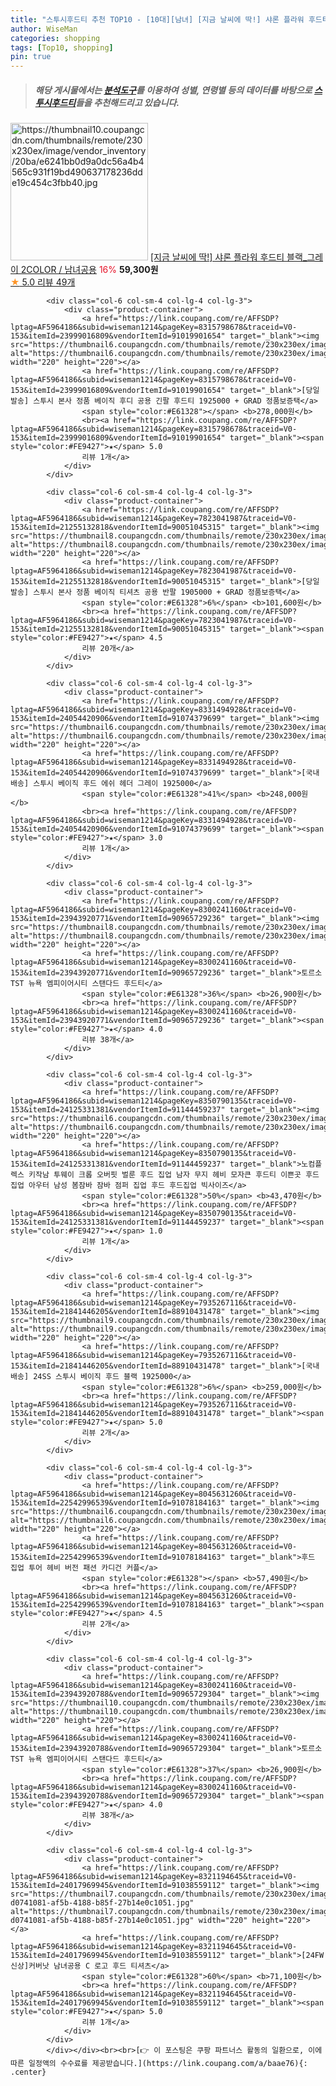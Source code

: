 ```yaml
---
title: "스투시후드티 추천 TOP10 - [10대][남녀] [지금 날씨에 딱!] 샤론 플라워 후드티 블랙_그레이 2COLOR / 남녀공용"
author: WiseMan
categories: shopping
tags: [Top10, shopping]
pin: true
---
```


> ##### 해당 게시물에서는 [**분석도구**](https://itemscout.io/)를 이용하여 **성별**, **연령별** 등의 데이터를 바탕으로 [**스투시후드티**](https://link.coupang.com/a/baae76)들을 추천해드리고 있습니다.
<div class="container"><div class="row">
            <div class="col-6 col-sm-4 col-lg-4 col-lg-3">
                <div class="product-container">
                    <a href="https://link.coupang.com/re/AFFSDP?lptag=AF5964186&subid=wiseman1214&pageKey=7670806485&traceid=V0-153&itemId=24215935672&vendorItemId=91233280491" target="_blank"><img src="https://thumbnail10.coupangcdn.com/thumbnails/remote/230x230ex/image/vendor_inventory/20ba/e6241bb0d9a0dc56a4b4565c931f19bd490637178236dde19c454c3fbb40.jpg" alt="https://thumbnail10.coupangcdn.com/thumbnails/remote/230x230ex/image/vendor_inventory/20ba/e6241bb0d9a0dc56a4b4565c931f19bd490637178236dde19c454c3fbb40.jpg" width="220" height="220"></a>
                    <a href="https://link.coupang.com/re/AFFSDP?lptag=AF5964186&subid=wiseman1214&pageKey=7670806485&traceid=V0-153&itemId=24215935672&vendorItemId=91233280491" target="_blank">[지금 날씨에 딱!] 샤론 플라워 후드티 블랙_그레이 2COLOR / 남녀공용</a>
                    <span style="color:#E61328">16%</span> <b>59,300원</b>
                    <br><a href="https://link.coupang.com/re/AFFSDP?lptag=AF5964186&subid=wiseman1214&pageKey=7670806485&traceid=V0-153&itemId=24215935672&vendorItemId=91233280491" target="_blank"><span style="color:#FE9427">★</span> 5.0
                    리뷰 49개</a>
                </div>
            </div>
            
            <div class="col-6 col-sm-4 col-lg-4 col-lg-3">
                <div class="product-container">
                    <a href="https://link.coupang.com/re/AFFSDP?lptag=AF5964186&subid=wiseman1214&pageKey=8315798678&traceid=V0-153&itemId=23999016809&vendorItemId=91019901654" target="_blank"><img src="https://thumbnail6.coupangcdn.com/thumbnails/remote/230x230ex/image/vendor_inventory/8cde/2b61ec81675ef41fead6c9f39ca0b4e955aa280d365fba58c63b20361706.jpg" alt="https://thumbnail6.coupangcdn.com/thumbnails/remote/230x230ex/image/vendor_inventory/8cde/2b61ec81675ef41fead6c9f39ca0b4e955aa280d365fba58c63b20361706.jpg" width="220" height="220"></a>
                    <a href="https://link.coupang.com/re/AFFSDP?lptag=AF5964186&subid=wiseman1214&pageKey=8315798678&traceid=V0-153&itemId=23999016809&vendorItemId=91019901654" target="_blank">[당일발송] 스투시 본사 정품 베이직 후디 공용 긴팔 후드티 1925000 + GRAD 정품보증택</a>
                    <span style="color:#E61328"></span> <b>278,000원</b>
                    <br><a href="https://link.coupang.com/re/AFFSDP?lptag=AF5964186&subid=wiseman1214&pageKey=8315798678&traceid=V0-153&itemId=23999016809&vendorItemId=91019901654" target="_blank"><span style="color:#FE9427">★</span> 5.0
                    리뷰 1개</a>
                </div>
            </div>
            
            <div class="col-6 col-sm-4 col-lg-4 col-lg-3">
                <div class="product-container">
                    <a href="https://link.coupang.com/re/AFFSDP?lptag=AF5964186&subid=wiseman1214&pageKey=7823041987&traceid=V0-153&itemId=21255132818&vendorItemId=90051045315" target="_blank"><img src="https://thumbnail8.coupangcdn.com/thumbnails/remote/230x230ex/image/vendor_inventory/36c5/815b4414a7bf34ff70ca815c5cb3ed4aae196b69044fc3380ba6a87d2b2d.jpg" alt="https://thumbnail8.coupangcdn.com/thumbnails/remote/230x230ex/image/vendor_inventory/36c5/815b4414a7bf34ff70ca815c5cb3ed4aae196b69044fc3380ba6a87d2b2d.jpg" width="220" height="220"></a>
                    <a href="https://link.coupang.com/re/AFFSDP?lptag=AF5964186&subid=wiseman1214&pageKey=7823041987&traceid=V0-153&itemId=21255132818&vendorItemId=90051045315" target="_blank">[당일발송] 스투시 본사 정품 베이직 티셔츠 공용 반팔 1905000 + GRAD 정품보증택</a>
                    <span style="color:#E61328">6%</span> <b>101,600원</b>
                    <br><a href="https://link.coupang.com/re/AFFSDP?lptag=AF5964186&subid=wiseman1214&pageKey=7823041987&traceid=V0-153&itemId=21255132818&vendorItemId=90051045315" target="_blank"><span style="color:#FE9427">★</span> 4.5
                    리뷰 20개</a>
                </div>
            </div>
            
            <div class="col-6 col-sm-4 col-lg-4 col-lg-3">
                <div class="product-container">
                    <a href="https://link.coupang.com/re/AFFSDP?lptag=AF5964186&subid=wiseman1214&pageKey=8331494928&traceid=V0-153&itemId=24054420906&vendorItemId=91074379699" target="_blank"><img src="https://thumbnail6.coupangcdn.com/thumbnails/remote/230x230ex/image/vendor_inventory/7887/0c2a0cb7c89984f8905fd89d208311ea492c3714f3709fb8d6e6ba38aa76.jpg" alt="https://thumbnail6.coupangcdn.com/thumbnails/remote/230x230ex/image/vendor_inventory/7887/0c2a0cb7c89984f8905fd89d208311ea492c3714f3709fb8d6e6ba38aa76.jpg" width="220" height="220"></a>
                    <a href="https://link.coupang.com/re/AFFSDP?lptag=AF5964186&subid=wiseman1214&pageKey=8331494928&traceid=V0-153&itemId=24054420906&vendorItemId=91074379699" target="_blank">[국내배송] 스투시 베이직 후드 에쉬 헤더 그레이 1925000</a>
                    <span style="color:#E61328">41%</span> <b>248,000원</b>
                    <br><a href="https://link.coupang.com/re/AFFSDP?lptag=AF5964186&subid=wiseman1214&pageKey=8331494928&traceid=V0-153&itemId=24054420906&vendorItemId=91074379699" target="_blank"><span style="color:#FE9427">★</span> 3.0
                    리뷰 1개</a>
                </div>
            </div>
            
            <div class="col-6 col-sm-4 col-lg-4 col-lg-3">
                <div class="product-container">
                    <a href="https://link.coupang.com/re/AFFSDP?lptag=AF5964186&subid=wiseman1214&pageKey=8300241160&traceid=V0-153&itemId=23943920771&vendorItemId=90965729236" target="_blank"><img src="https://thumbnail8.coupangcdn.com/thumbnails/remote/230x230ex/image/vendor_inventory/f88b/f5272c701d0de1fa21f35e886615d58424eba52aa20c898a3e6bd34dceda.png" alt="https://thumbnail8.coupangcdn.com/thumbnails/remote/230x230ex/image/vendor_inventory/f88b/f5272c701d0de1fa21f35e886615d58424eba52aa20c898a3e6bd34dceda.png" width="220" height="220"></a>
                    <a href="https://link.coupang.com/re/AFFSDP?lptag=AF5964186&subid=wiseman1214&pageKey=8300241160&traceid=V0-153&itemId=23943920771&vendorItemId=90965729236" target="_blank">토르소 TST 뉴욕 엠피이어시티 스탠다드 후드티</a>
                    <span style="color:#E61328">36%</span> <b>26,900원</b>
                    <br><a href="https://link.coupang.com/re/AFFSDP?lptag=AF5964186&subid=wiseman1214&pageKey=8300241160&traceid=V0-153&itemId=23943920771&vendorItemId=90965729236" target="_blank"><span style="color:#FE9427">★</span> 4.0
                    리뷰 38개</a>
                </div>
            </div>
            
            <div class="col-6 col-sm-4 col-lg-4 col-lg-3">
                <div class="product-container">
                    <a href="https://link.coupang.com/re/AFFSDP?lptag=AF5964186&subid=wiseman1214&pageKey=8350790135&traceid=V0-153&itemId=24125331381&vendorItemId=91144459237" target="_blank"><img src="https://thumbnail6.coupangcdn.com/thumbnails/remote/230x230ex/image/vendor_inventory/a657/2e3eb72b764d160d988e96cb6ad68e223cf186d20eeaf7c206a955599fdd.jpg" alt="https://thumbnail6.coupangcdn.com/thumbnails/remote/230x230ex/image/vendor_inventory/a657/2e3eb72b764d160d988e96cb6ad68e223cf186d20eeaf7c206a955599fdd.jpg" width="220" height="220"></a>
                    <a href="https://link.coupang.com/re/AFFSDP?lptag=AF5964186&subid=wiseman1214&pageKey=8350790135&traceid=V0-153&itemId=24125331381&vendorItemId=91144459237" target="_blank">노컴플렉스 키작남 투웨이 크롭 오버핏 벌룬 후드 집업 남자 무지 헤비 모자큰 후드티 이쁜곳 후드집업 아우터 남성 봄잠바 잠바 점퍼 집업 후드 후드집업 빅사이즈</a>
                    <span style="color:#E61328">50%</span> <b>43,470원</b>
                    <br><a href="https://link.coupang.com/re/AFFSDP?lptag=AF5964186&subid=wiseman1214&pageKey=8350790135&traceid=V0-153&itemId=24125331381&vendorItemId=91144459237" target="_blank"><span style="color:#FE9427">★</span> 1.0
                    리뷰 1개</a>
                </div>
            </div>
            
            <div class="col-6 col-sm-4 col-lg-4 col-lg-3">
                <div class="product-container">
                    <a href="https://link.coupang.com/re/AFFSDP?lptag=AF5964186&subid=wiseman1214&pageKey=7935267116&traceid=V0-153&itemId=21841446205&vendorItemId=88910431478" target="_blank"><img src="https://thumbnail9.coupangcdn.com/thumbnails/remote/230x230ex/image/vendor_inventory/1088/46ba7285c53ebd88587f58b46fda4d7e04f62373d7eb0c78670125aacb97.jpg" alt="https://thumbnail9.coupangcdn.com/thumbnails/remote/230x230ex/image/vendor_inventory/1088/46ba7285c53ebd88587f58b46fda4d7e04f62373d7eb0c78670125aacb97.jpg" width="220" height="220"></a>
                    <a href="https://link.coupang.com/re/AFFSDP?lptag=AF5964186&subid=wiseman1214&pageKey=7935267116&traceid=V0-153&itemId=21841446205&vendorItemId=88910431478" target="_blank">[국내배송] 24SS 스투시 베이직 후드 블랙 1925000</a>
                    <span style="color:#E61328">6%</span> <b>259,000원</b>
                    <br><a href="https://link.coupang.com/re/AFFSDP?lptag=AF5964186&subid=wiseman1214&pageKey=7935267116&traceid=V0-153&itemId=21841446205&vendorItemId=88910431478" target="_blank"><span style="color:#FE9427">★</span> 5.0
                    리뷰 2개</a>
                </div>
            </div>
            
            <div class="col-6 col-sm-4 col-lg-4 col-lg-3">
                <div class="product-container">
                    <a href="https://link.coupang.com/re/AFFSDP?lptag=AF5964186&subid=wiseman1214&pageKey=8045631260&traceid=V0-153&itemId=22542996539&vendorItemId=91078184163" target="_blank"><img src="https://thumbnail6.coupangcdn.com/thumbnails/remote/230x230ex/image/vendor_inventory/7faa/6c24f843ab31008fe9b74ec745b34088e5827b040cff64f3029fb0643cac.jpg" alt="https://thumbnail6.coupangcdn.com/thumbnails/remote/230x230ex/image/vendor_inventory/7faa/6c24f843ab31008fe9b74ec745b34088e5827b040cff64f3029fb0643cac.jpg" width="220" height="220"></a>
                    <a href="https://link.coupang.com/re/AFFSDP?lptag=AF5964186&subid=wiseman1214&pageKey=8045631260&traceid=V0-153&itemId=22542996539&vendorItemId=91078184163" target="_blank">후드 집업 투어 헤비 버전 패션 카디건 커플</a>
                    <span style="color:#E61328"></span> <b>57,490원</b>
                    <br><a href="https://link.coupang.com/re/AFFSDP?lptag=AF5964186&subid=wiseman1214&pageKey=8045631260&traceid=V0-153&itemId=22542996539&vendorItemId=91078184163" target="_blank"><span style="color:#FE9427">★</span> 4.5
                    리뷰 2개</a>
                </div>
            </div>
            
            <div class="col-6 col-sm-4 col-lg-4 col-lg-3">
                <div class="product-container">
                    <a href="https://link.coupang.com/re/AFFSDP?lptag=AF5964186&subid=wiseman1214&pageKey=8300241160&traceid=V0-153&itemId=23943920788&vendorItemId=90965729304" target="_blank"><img src="https://thumbnail10.coupangcdn.com/thumbnails/remote/230x230ex/image/vendor_inventory/5618/f4e4046511f3cc9ceea89f0932374930323c710c508ca0afd3e6e74c6b22.png" alt="https://thumbnail10.coupangcdn.com/thumbnails/remote/230x230ex/image/vendor_inventory/5618/f4e4046511f3cc9ceea89f0932374930323c710c508ca0afd3e6e74c6b22.png" width="220" height="220"></a>
                    <a href="https://link.coupang.com/re/AFFSDP?lptag=AF5964186&subid=wiseman1214&pageKey=8300241160&traceid=V0-153&itemId=23943920788&vendorItemId=90965729304" target="_blank">토르소 TST 뉴욕 엠피이어시티 스탠다드 후드티</a>
                    <span style="color:#E61328">37%</span> <b>26,900원</b>
                    <br><a href="https://link.coupang.com/re/AFFSDP?lptag=AF5964186&subid=wiseman1214&pageKey=8300241160&traceid=V0-153&itemId=23943920788&vendorItemId=90965729304" target="_blank"><span style="color:#FE9427">★</span> 4.0
                    리뷰 38개</a>
                </div>
            </div>
            
            <div class="col-6 col-sm-4 col-lg-4 col-lg-3">
                <div class="product-container">
                    <a href="https://link.coupang.com/re/AFFSDP?lptag=AF5964186&subid=wiseman1214&pageKey=8321194645&traceid=V0-153&itemId=24017969945&vendorItemId=91038559112" target="_blank"><img src="https://thumbnail7.coupangcdn.com/thumbnails/remote/230x230ex/image/retail/images/985071257246955-d0741081-af5b-4188-b85f-27b14e0c1051.jpg" alt="https://thumbnail7.coupangcdn.com/thumbnails/remote/230x230ex/image/retail/images/985071257246955-d0741081-af5b-4188-b85f-27b14e0c1051.jpg" width="220" height="220"></a>
                    <a href="https://link.coupang.com/re/AFFSDP?lptag=AF5964186&subid=wiseman1214&pageKey=8321194645&traceid=V0-153&itemId=24017969945&vendorItemId=91038559112" target="_blank">[24FW 신상]커버낫 남녀공용 C 로고 후드 티셔츠</a>
                    <span style="color:#E61328">60%</span> <b>71,100원</b>
                    <br><a href="https://link.coupang.com/re/AFFSDP?lptag=AF5964186&subid=wiseman1214&pageKey=8321194645&traceid=V0-153&itemId=24017969945&vendorItemId=91038559112" target="_blank"><span style="color:#FE9427">★</span> 5.0
                    리뷰 1개</a>
                </div>
            </div>
            </div></div><br><br>[👉 이 포스팅은 쿠팡 파트너스 활동의 일환으로, 이에 따른 일정액의 수수료를 제공받습니다.](https://link.coupang.com/a/baae76){: .center}
